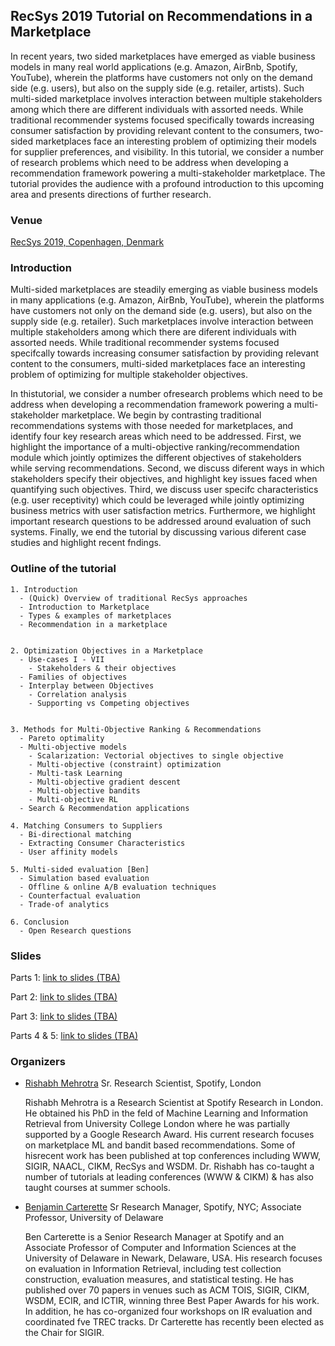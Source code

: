 ## RecSys 2019 Tutorial on Recommendations in a Marketplace

In recent years, two sided marketplaces have emerged as viable business models in many real world applications (e.g. Amazon, AirBnb, Spotify, YouTube), wherein the platforms have customers not only on the demand side (e.g. users), but also on the supply side (e.g. retailer, artists). Such multi-sided marketplace involves interaction between multiple stakeholders among which there are different individuals with assorted needs. While traditional recommender systems focused specifically towards increasing consumer satisfaction by providing relevant content to the consumers, two-sided marketplaces face an interesting problem of optimizing their models for supplier preferences, and visibility. In this tutorial, we consider a number of research problems which need to be address when developing a recommendation framework powering a multi-stakeholder marketplace. The tutorial provides the audience with a profound introduction to this upcoming area and presents directions of further research.


### Venue
[RecSys 2019, Copenhagen, Denmark](https://recsys.acm.org/recsys19/tutorials/#content-tab-1-4-tab)



### Introduction
Multi-sided marketplaces are steadily emerging as viable business models in many applications (e.g. Amazon, AirBnb, YouTube),
wherein the platforms have customers not only on the demand side (e.g. users), but also on the supply side (e.g. retailer). Such marketplaces involve interaction between multiple stakeholders among which there are diferent individuals with assorted needs. While traditional recommender systems focused specifcally towards increasing consumer satisfaction by providing relevant content to the consumers, multi-sided marketplaces face an interesting problem of optimizing for multiple stakeholder objectives.

In thistutorial, we consider a number ofresearch problems which need to be address when developing a recommendation framework powering a multi-stakeholder marketplace. We begin by contrasting traditional recommendations systems with those needed for marketplaces, and identify four key research areas which need to be addressed. First, we highlight the importance of a multi-objective ranking/recommendation module which jointly optimizes the different objectives of stakeholders while serving recommendations. Second, we discuss diferent ways in which stakeholders specify their objectives, and highlight key issues faced when quantifying such objectives. Third, we discuss user specifc characteristics (e.g. user receptivity) which could be leveraged while jointly optimizing business metrics with user satisfaction metrics. Furthermore, we highlight important research questions to be addressed around evaluation of such systems. Finally, we end the tutorial by discussing various diferent case studies and highlight recent fndings.



### Outline of the tutorial
```
1. Introduction
  - (Quick) Overview of traditional RecSys approaches
  - Introduction to Marketplace
  - Types & examples of marketplaces
  - Recommendation in a marketplace

  
2. Optimization Objectives in a Marketplace
  - Use-cases I - VII
    - Stakeholders & their objectives
  - Families of objectives
  - Interplay between Objectives
    - Correlation analysis
    - Supporting vs Competing objectives

  
3. Methods for Multi-Objective Ranking & Recommendations
  - Pareto optimality
  - Multi-objective models
    - Scalarization: Vectorial objectives to single objective
    - Multi-objective (constraint) optimization
    - Multi-task Learning
    - Multi-objective gradient descent
    - Multi-objective bandits
    - Multi-objective RL
  - Search & Recommendation applications

4. Matching Consumers to Suppliers
  - Bi-directional matching
  - Extracting Consumer Characteristics
  - User affinity models 

5. Multi-sided evaluation [Ben]
  - Simulation based evaluation 
  - Offline & online A/B evaluation techniques 
  - Counterfactual evaluation 
  - Trade-of analytics 

6. Conclusion
  - Open Research questions
```

### Slides
Parts 1: [link to slides (TBA)]()

Part 2: [link to slides (TBA)]()

Part 3: [link to slides (TBA)]()

Parts 4 & 5: [link to slides (TBA)]()

### Organizers
- [Rishabh Mehrotra](http://www.rishabhmehrotra.com)
Sr. Research Scientist, Spotify, London

  Rishabh Mehrotra is a Research Scientist at Spotify Research in London. He obtained his PhD in the feld of Machine Learning and Information Retrieval from University College London where he was partially supported by a Google Research Award. His current research focuses on marketplace ML and bandit based recommendations. Some of hisrecent work has been published at top conferences including WWW, SIGIR, NAACL, CIKM, RecSys and WSDM. Dr. Rishabh has co-taught a number of tutorials at leading conferences (WWW & CIKM) & has also taught courses at summer schools.

- [Benjamin Carterette](http://ir.cis.udel.edu/~carteret/)
Sr Research Manager, Spotify, NYC;
Associate Professor, University of Delaware

  Ben Carterette is a Senior Research Manager at Spotify and an Associate Professor of Computer and Information Sciences at the University of Delaware in Newark, Delaware, USA. His research focuses on evaluation in Information Retrieval, including test collection construction, evaluation measures, and statistical testing. He has published over 70 papers in venues such as ACM TOIS, SIGIR, CIKM, WSDM, ECIR, and ICTIR, winning three Best Paper Awards for his work. In addition, he has co-organized four workshops on IR evaluation and coordinated fve TREC tracks. Dr Carterette has recently been elected as the Chair for SIGIR.


